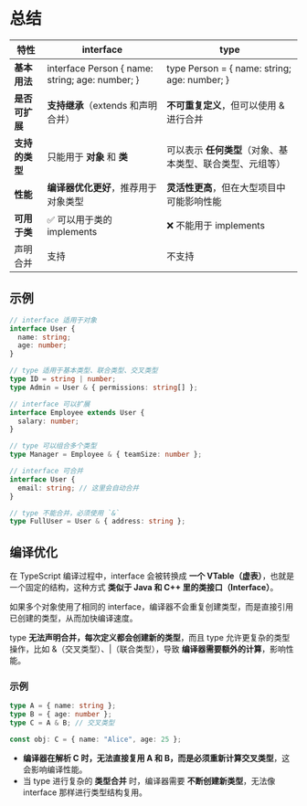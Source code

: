 # 总结

| **特性**    | interface                                       | type                                         |
| --------- | ----------------------------------------------- | -------------------------------------------- |
| **基本用法**  | interface Person { name: string; age: number; } | type Person = { name: string; age: number; } |
| **是否可扩展** | **支持继承**（extends 和声明合并）                         | **不可重复定义**，但可以使用 & 进行合并                      |
| **支持的类型** | 只能用于 **对象** 和 **类**                             | 可以表示 **任何类型**（对象、基本类型、联合类型、元组等）              |
| **性能**    | **编译器优化更好**，推荐用于对象类型                            | **灵活性更高**，但在大型项目中可能影响性能                      |
| **可用于类**  | ✅ 可以用于类的 implements                             | ❌ 不能用于 implements                            |
| 声明合并      | 支持                                              | 不支持                                          |

## 示例
```typescript
// interface 适用于对象
interface User {
  name: string;
  age: number;
}

// type 适用于基本类型、联合类型、交叉类型
type ID = string | number;
type Admin = User & { permissions: string[] };

// interface 可以扩展
interface Employee extends User {
  salary: number;
}

// type 可以组合多个类型
type Manager = Employee & { teamSize: number };

// interface 可合并
interface User {
  email: string; // 这里会自动合并
}

// type 不能合并，必须使用 `&`
type FullUser = User & { address: string };
```

## 编译优化
在 TypeScript 编译过程中，interface 会被转换成 **一个 VTable（虚表）**，也就是一个固定的结构，这种方式 **类似于 Java 和 C++ 里的类接口（Interface）**。

如果多个对象使用了相同的 interface，编译器不会重复创建类型，而是直接引用已创建的类型，从而加快编译速度。

type **无法声明合并，每次定义都会创建新的类型**，而且 type 允许更复杂的类型操作，比如 &（交叉类型）、|（联合类型），导致 **编译器需要额外的计算**，影响性能。

### 示例
```typescript
type A = { name: string };
type B = { age: number };
type C = A & B; // 交叉类型

const obj: C = { name: "Alice", age: 25 };
```
- **编译器在解析 C 时，无法直接复用 A 和 B，而是必须重新计算交叉类型**，这会影响编译性能。
- 当 type 进行复杂的 **类型合并** 时，编译器需要 **不断创建新类型**，无法像 interface 那样进行类型结构复用。